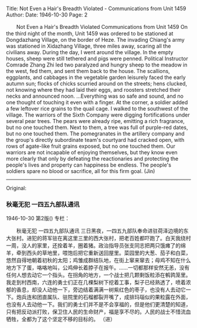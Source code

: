 Title: Not Even a Hair's Breadth Violated - Communications from Unit 1459
Author:
Date: 1946-10-30
Page: 2

　　Not Even a Hair's Breadth Violated
    Communications from Unit 1459
    On the third night of the month, Unit 1459 was ordered to be stationed at Dongdazhang Village, on the border of Heze. The invading Chiang's army was stationed in Xidazhang Village, three miles away, scaring all the civilians away. During the day, I went around the village. In the empty houses, sheep were still tethered and pigs were penned. Political Instructor Comrade Zhang Zhi led two paralyzed and hungry sheep to the meadow in the west, fed them, and sent them back to the house. The scallions, eggplants, and cabbages in the vegetable garden leisurely faced the early autumn sun; flocks of chicks scurried around on the streets; hens clucked, not knowing where they had laid their eggs, and roosters stretched their necks and announced noon. …Everything was so safe and sound, and no one thought of touching it even with a finger. At the corner, a soldier added a few leftover rice grains to the quail cage.
    I walked to the southwest of the village. The warriors of the Sixth Company were digging fortifications under several pear trees. The pears were already ripe, emitting a rich fragrance, but no one touched them. Next to them, a tree was full of purple-red dates, but no one touched them. The pomegranates in the artillery company and the group's directly subordinate team's courtyard had cracked open, with rows of agate-like fruit grains exposed, but no one touched them. Our warriors are not incapable of enjoying themselves, but they know even more clearly that only by defeating the reactionaries and protecting the people's lives and property can happiness be endless. The people's soldiers spare no blood or sacrifice, all for this firm goal.
          (Jin)



<hr /> 

Original: 


### 秋毫无犯  一四五九部队通讯

1946-10-30
第2版()
专栏：

　　秋毫无犯
    一四五九部队通讯
    三日黑夜，一四五九部队奉命进驻荷泽边境的东大张村。进犯的蒋军驻在离这里三里的西大张村，把老百姓都吓跑了。白天我绕村一周，没人的家里，还拴着羊，圈着猪。政治指导员张支同志把两只饿瘫了的绵羊，牵到西头的草地里，喂饱后把它重新送回屋里。菜园里的大葱、茄子和白菜，悠然自得地朝着初秋的太阳；鸡雏成群结队地，在街上窜来窜去；母鸡不知在什么地方下了蛋，咯咯地叫，公鸡伸长着脖子在报午。……一切都那样安然无恙，没有任何人想去动它一个指头。在拐角的地方，一个战士把几颗剩饭粒添在鹌鹑笼里。
    我走到村西南，六连的勇士们正在几棵梨树下挖着工事，梨子已经熟透了，喷着浓郁的香息，却没人动他一下，旁边结着满满一树紫红色的枣子，也没有人去动它一下。炮兵连和团直属队、驻院里的石榴都裂开嘴了，成排玛瑙似的果粒露在外面，也没有人去动他一下。我们的勇士们并不是不会享福的，但是他们更清楚的知道，只有把反动派打败，保卫住人民的生命财产，福是享不尽的。人民的战士不惜流血牺牲，全都为了这个坚定不移的目标的。
          （进）
